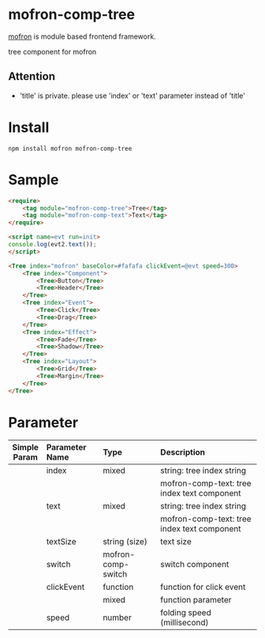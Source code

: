 # mofron-comp-tree
[mofron](https://mofron.github.io/mofron/) is module based frontend framework.

tree component for mofron

## Attention
 - 'title' is private. please use 'index' or 'text' parameter instead of 'title'

# Install
```
npm install mofron mofron-comp-tree
```

# Sample
```html
<require>
    <tag module="mofron-comp-tree">Tree</tag>
    <tag module="mofron-comp-text">Text</tag>
</require>

<script name=evt run=init>
console.log(evt2.text());
</script>

<Tree index="mofron" baseColor=#fafafa clickEvent=@evt speed=300>
    <Tree index="Component">
        <Tree>Button</Tree>
        <Tree>Header</Tree>
    </Tree>
    <Tree index="Event">
        <Tree>Click</Tree>
        <Tree>Drag</Tree>
    </Tree>
    <Tree index="Effect">
        <Tree>Fade</Tree>
        <Tree>Shadow</Tree>
    </Tree>
    <Tree index="Layout">
        <Tree>Grid</Tree>
        <Tree>Margin</Tree>
    </Tree>
</Tree>
```
# Parameter

|Simple<br>Param | Parameter Name | Type | Description |
|:--------------:|:---------------|:-----|:------------|
| | index | mixed | string: tree index string |
| | | | mofron-comp-text: tree index text component |
| | text | mixed | string: tree index string |
| | | | mofron-comp-text: tree index text component |
| | textSize | string (size) | text size |
| | switch | mofron-comp-switch | switch component |
| | clickEvent | function | function for click event |
| | | mixed | function parameter |
| | speed | number | folding speed (millisecond) |

